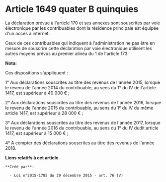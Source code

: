 # Article 1649 quater B quinquies

La déclaration prévue à l'article 170 et ses annexes sont souscrites par voie électronique par les contribuables dont la
résidence principale est équipée d'un accès à internet. 

Ceux de ces contribuables qui indiquent à l'administration ne pas être en mesure de souscrire cette déclaration par voie
électronique utilisent les autres moyens prévus au premier alinéa du 1 de l'article 173.

**Nota:**

Ces dispositions s'appliquent : 

1° Aux déclarations souscrites au titre des revenus de l'année 2015, lorsque le revenu de l'année 2014 du contribuable, au
sens du 1° du IV de l'article 1417, est supérieur à 40 000 € ; 

2° Aux déclarations souscrites au titre des revenus de l'année 2016, lorsque le revenu de l'année 2015 du contribuable, au
sens du 1° du IV du même article 1417, est supérieur à 28 000 € ; 

3° Aux déclarations souscrites au titre des revenus de l'année 2017, lorsque le revenu de l'année 2016 du contribuable, au
sens du 1° du IV dudit article 1417, est supérieur à 15 000 € ; 

4° A compter des déclarations souscrites au titre des revenus de l'année 2018.

**Liens relatifs à cet article**

	**Créé par**:

	  - Loi n°2015-1785 du 29 décembre 2015 - art. 76 (V)
